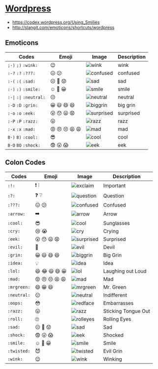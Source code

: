 [Wordpress](https://github.com/Crissov/unicode-proposals/issues/259)
=========

- <https://codex.wordpress.org/Using_Smilies>
- <http://slangit.com/emoticons/shortcuts/wordpress>

Emoticons
----------

| Codes	| Emoji	| Image	| Description	|
|-----------|-----------|-----------|-----------------------|
| `;-)` `;)` `:wink:`	| 😉	| ![wink](https://codex.wordpress.org/images/4/4b/icon_wink.gif)	| wink	|
| `:-?` `:?` `:???:`	| 😖 😕	| ![confused](https://codex.wordpress.org/images/4/41/icon_confused.gif)	| confused	|
| `:-(` `:(` `:sad:`	| ☹️ 🙁 😟	| ![sad](https://codex.wordpress.org/images/1/14/icon_sad.gif)	| sad	|
| `:-)` `:)` `:smile:`	| ☺️ 🙂 😀	| ![smile](https://codex.wordpress.org/images/c/c0/icon_smile.gif)	| smile	|
| `:-\|` `:\|` `:neutral:`	| 😐	| ![neutral](https://codex.wordpress.org/images/1/1c/icon_neutral.gif)	| neutral	|
| `:-D` `:D` `:grin:`	| 😀 😃 😄 😆	| ![biggrin](https://codex.wordpress.org/images/1/1f/icon_biggrin.gif)	| big grin	|
| `:-o` `:o` `:eek:`	| 😮 😯 😦 😧	| ![surprised](https://codex.wordpress.org/images/7/79/icon_surprised.gif)	| surprised	|
| `:-P` `:P` `:razz:`	| 😛	| ![razz](https://codex.wordpress.org/images/4/4e/icon_razz.gif)	| razz	|
| `:-x` `:x` `:mad:`	| 😡 😠 😣 😫 😩	| ![mad](https://codex.wordpress.org/images/2/2e/icon_mad.gif)	| mad	|
| `8-)` `8)` `:cool:`	| 😎	| ![cool](https://codex.wordpress.org/images/a/a3/icon_cool.gif)	| cool	|
| `8-O` `8O` `:shock:`	| 😨 😲 😱	| ![eek](https://codex.wordpress.org/images/c/c0/icon_eek.gif)	| eek	|

## Colon Codes

| Codes	| Emoji	| Image	| Description	|
|-----------|-----------|-----------|-----------------------|
| `:!:`	| ❗️ ❕	| ![exclaim](https://codex.wordpress.org/images/f/fc/icon_exclaim.gif)	| Important	|
| `:?:`	| ❓ ❔	| ![question](https://codex.wordpress.org/images/b/bd/icon_question.gif)	| Question	|
| `:???:`	| 😖 😕	| ![confused](https://codex.wordpress.org/images/4/41/icon_confused.gif)	| Confused	|
| `:arrow:`	| ➡️	| ![arrow](https://codex.wordpress.org/images/0/03/icon_arrow.gif)	| Arrow	|
| `:cool:`	| 😎	| ![cool](https://codex.wordpress.org/images/a/a3/icon_cool.gif)	| Sunglasses	|
| `:cry:`	| 😢 😭	| ![cry](https://codex.wordpress.org/images/9/96/icon_cry.gif)	| Crying	|
| `:eek:`	| 😮 😯 😦 😧	| ![surprised](https://codex.wordpress.org/images/7/79/icon_surprised.gif)	| Surprised	|
| `:evil:`	| 👿	| ![evil](https://codex.wordpress.org/images/c/ca/icon_evil.gif)	| Devil	|
| `:grin:`	| 😀 😃 😄 😆	| ![biggrin](https://codex.wordpress.org/images/1/1f/icon_biggrin.gif)	| Big Grin	|
| `:idea:`	| 💡	| ![idea](https://codex.wordpress.org/images/1/18/icon_idea.gif)	| Idea	|
| `:lol:`	| 😆 😂 😃 😄 😀	| ![lol](https://codex.wordpress.org/images/1/15/icon_lol.gif)	| Laughing out Loud	|
| `:mad:`	| 😡 😠 😣 😫 😩	| ![mad](https://codex.wordpress.org/images/2/2e/icon_mad.gif)	| Mad	|
| `:mrgreen:`	| 😄 😁 😆	| ![mrgreen](https://codex.wordpress.org/images/7/7b/icon_mrgreen.gif)	| Mr. Green	|
| `:neutral:`	| 😐	| ![neutral](https://codex.wordpress.org/images/1/1c/icon_neutral.gif)	| Indifferent	|
| `:oops:`	| 😳	| ![redface](https://codex.wordpress.org/images/4/40/icon_redface.gif)	| Embarrasses	|
| `:razz:`	| 😛	| ![razz](https://codex.wordpress.org/images/4/4e/icon_razz.gif)	| Sticking Tongue Out	|
| `:roll:`	| 🙄	| ![rolleyes](https://codex.wordpress.org/images/5/5f/icon_rolleyes.gif)	| Rolling Eyes	|
| `:sad:`	| ☹️ 🙁 😟	| ![sad](https://codex.wordpress.org/images/1/14/icon_sad.gif)	| Sad	|
| `:shock:`	| 😨 😲 😱	| ![eek](https://codex.wordpress.org/images/c/c0/icon_eek.gif)	| Shocked	|
| `:smile:`	| ☺️ 🙂 😀	| ![smile](https://codex.wordpress.org/images/c/c0/icon_smile.gif)	| Smile	|
| `:twisted:`	| 😈	| ![twisted](https://codex.wordpress.org/images/a/a8/icon_twisted.gif)	| Evil Grin	|
| `:wink:`	| 😉	| ![wink](https://codex.wordpress.org/images/4/4b/icon_wink.gif)	| Winking	|
